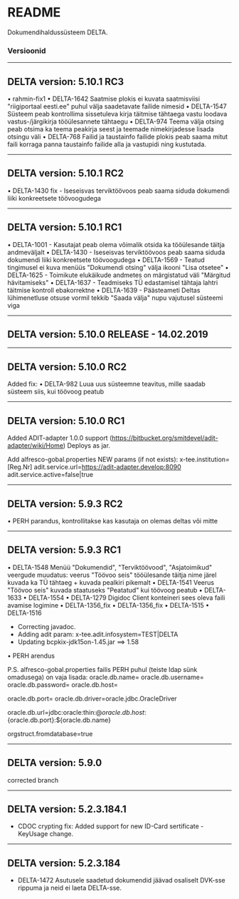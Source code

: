 # README #

Dokumendihaldussüsteem DELTA.

### Versioonid ###
------------------------------------------------------------------------------------------
DELTA version: 5.10.1 RC3
------------------------------------------------------------------------------------------
•	rahmin-fix1
•	DELTA-1642 Saatmise plokis ei kuvata saatmisviisi "riigiportaal eesti.ee" puhul välja saadetavate failide nimesid
•	DELTA-1547 Süsteem peab kontrollima sissetuleva kirja täitmise tähtaega vastu loodava vastus-/järgikirja tööülesannete tähtaegu
•	DELTA-974 Teema välja otsing peab otsima ka teema peakirja seest ja teemade nimekirjadesse lisada otsingu väli
•	DELTA-768 Failid ja taustainfo failide plokis peab saama mitut faili korraga panna taustainfo failide alla ja vastupidi ning kustutada.

------------------------------------------------------------------------------------------
DELTA version: 5.10.1 RC2
------------------------------------------------------------------------------------------
•	DELTA-1430 fix - Iseseisvas terviktöövoos peab saama siduda dokumendi liiki konkreetsete töövoogudega

------------------------------------------------------------------------------------------
DELTA version: 5.10.1 RC1
------------------------------------------------------------------------------------------
•	DELTA-1001 - Kasutajat peab olema võimalik otsida ka tööülesande täitja andmeväljalt
•	DELTA-1430 - Iseseisvas terviktöövoos peab saama siduda dokumendi liiki konkreetsete töövoogudega
•	DELTA-1569 - Teatud tingimusel ei kuva menüüs "Dokumendi otsing" välja ikooni "Lisa otsetee"
•	DELTA-1625 - Toimikute elukäikude andmetes on märgistatud väli "Märgitud hävitamiseks"
•	DELTA-1637 - Teadmiseks TÜ edastamisel tähtaja lahtri täitmise kontroll ebakorrektne
•	DELTA-1639 - Päästeameti Deltas lühimenetluse otsuse vormil tekkib "Saada välja" nupu vajutusel süsteemi viga

------------------------------------------------------------------------------------------
DELTA version: 5.10.0 RELEASE - 14.02.2019
------------------------------------------------------------------------------------------

------------------------------------------------------------------------------------------
DELTA version: 5.10.0 RC2
------------------------------------------------------------------------------------------
Added fix:
•	DELTA-982 Luua uus süsteemne teavitus, mille saadab süsteem siis, kui töövoog peatub

------------------------------------------------------------------------------------------
DELTA version: 5.10.0 RC1
------------------------------------------------------------------------------------------
Added ADIT-adapter 1.0.0 support (https://bitbucket.org/smitdevel/adit-adapter/wiki/Home)
Deploys as jar.

Add alfresco-gobal.properties NEW params (if not exists):
x-tee.institution=[Reg.Nr]
adit.service.url=https://adit-adapter.develop:8090
adit.service.active=false|true

------------------------------------------------------------------------------------------
DELTA version: 5.9.3 RC2
------------------------------------------------------------------------------------------
•	PERH parandus, kontrollitakse kas kasutaja on olemas deltas või mitte

------------------------------------------------------------------------------------------
DELTA version: 5.9.3 RC1
------------------------------------------------------------------------------------------
•	DELTA-1548 Menüü "Dokumendid", "Terviktöövood", "Asjatoimikud" veergude muudatus: veerus "Töövoo seis" tööülesande täitja nime järel kuvada ka TÜ tähtaeg + kuvada pealkiri pikemalt
•	DELTA-1541 Veerus "Töövoo seis" kuvada staatuseks "Peatatud" kui töövoog peatub
•	DELTA-1633
•	DELTA-1554
•	DELTA-1279 Digidoc Client konteineri sees oleva faili avamise logimine
•	DELTA-1356_fix
•	DELTA-1356_fix
•	DELTA-1515
•	DELTA-1516

* Correcting javadoc.
* Adding adit param: x-tee.adit.infosystem=TEST|DELTA
* Updating bcpkix-jdk15on-1.45.jar ==> 1.58

•	PERH arendus

P.S. alfresco-gobal.properties failis PERH puhul (teiste ldap sünk omadusega) on vaja lisada:
oracle.db.name=
oracle.db.username=
oracle.db.password=
oracle.db.host=

oracle.db.port=
oracle.db.driver=oracle.jdbc.OracleDriver

oracle.db.url=jdbc:oracle:thin:@${oracle.db.host}:${oracle.db.port}:${oracle.db.name}

orgstruct.fromdatabase=true

------------------------------------------------------------------------------------------
DELTA version: 5.9.0
------------------------------------------------------------------------------------------
corrected branch

------------------------------------------------------------------------------------------
DELTA version: 5.2.3.184.1
------------------------------------------------------------------------------------------

* CDOC crypting fix: Added support for new ID-Card sertificate - KeyUsage change.

------------------------------------------------------------------------------------------
DELTA version: 5.2.3.184
------------------------------------------------------------------------------------------
* DELTA-1472 Asutusele saadetud dokumendid jäävad osaliselt DVK-sse rippuma ja neid ei laeta DELTA-sse.

